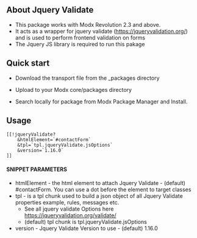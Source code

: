 ## About Jquery Validate

* This package works with Modx Revolution 2.3 and above.  
* It acts as a wrapper for jquery validate (https://jqueryvalidation.org/) and is used to perform frontend validation on
forms
* The Jquery JS library is required to run this pakage


## Quick start

* Download the transport file from the _packages directory

* Upload to your Modx core/packages directory

* Search locally for package from Modx Package Manager and Install.


## Usage

```
[[!jqueryValidate?
    &htmlElement=`#contactForm`
    &tpl=`tpl.jqueryValidate.jsOptions`
    &version=`1.16.0`
]]
```

 #### SNIPPET PARAMETERS
* htmlElement - the html element to attach Jquery Validate - (default) #contactForm.  You can use a dot before the element to target classes
 * tpl - is a tpl chunk used to build a json object of all Jquery Validate properties example, rules, messages etc.
      * See all jquery validate  Options here https://jqueryvalidation.org/validate/
      * (default) tpl chunk is tpl.jqueryValidate.jsOptions
 * version - Jquery Validate Version to use - (default) 1.16.0